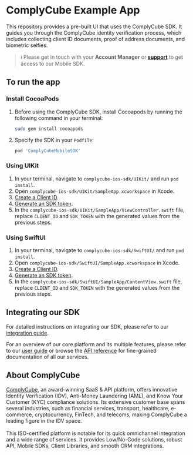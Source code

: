 # ComplyCube Example App

This repository provides a pre-built UI that uses the ComplyCube SDK. It guides you through the ComplyCube identity verification process, which includes collecting client ID documents, proof of address documents, and biometric selfies.

> :information_source: Please get in touch with your **Account Manager** or **[support](https://support.complycube.com/hc/en-gb/requests/new)** to get access to our Mobile SDK.

## To run the app

### Install CocoaPods

1. Before using the ComplyCube SDK, install Cocoapods by running the following command in your terminal:

   ```bash
   sudo gem install cocoapods
   ```

2. Specify the SDK in your `Podfile`:

   ```bash
   pod 'ComplyCubeMobileSDK'
   ```
   
### Using UIKit

1. In your terminal, navigate to `complycube-ios-sdk/UIKit/` and run `pod install`.
2. Open `complycube-ios-sdk/UIKit/SampleApp.xcworkspace` in Xcode.
3. [Create a Client ID](https://docs.complycube.com/documentation/guides/mobile-sdk-guide/mobile-sdk-integration-guide#id-2.-create-a-client).
4. [Generate an SDK token](https://docs.complycube.com/documentation/guides/mobile-sdk-guide/mobile-sdk-integration-guide#id-3.-generate-an-sdk-token).
5. In the `complycube-ios-sdk/UIKit/SampleApp/ViewController.swift` file, replace `CLIENT_ID` and `SDK_TOKEN` with the generated values from the previous steps.

### Using SwiftUI

1. In your terminal, navigate to `complycube-ios-sdk/SwiftUI/` and run `pod install`.
2. Open `complycube-ios-sdk/SwiftUI/SampleApp.xcworkspace` in Xcode.
3. [Create a Client ID](https://docs.complycube.com/documentation/guides/mobile-sdk-guide/mobile-sdk-integration-guide#id-2.-create-a-client).
4. [Generate an SDK token](https://docs.complycube.com/documentation/guides/mobile-sdk-guide/mobile-sdk-integration-guide#id-3.-generate-an-sdk-token).
5. In the `complycube-ios-sdk/SwiftUI/SampleApp/ContentView.swift` file, replace `CLIENT_ID` and `SDK_TOKEN` with the generated values from the previous steps.

## Integrating our SDK

For detailed instructions on integrating our SDK, please refer to our [integration guide](https://docs.complycube.com/documentation/guides/mobile-sdk-guide/mobile-sdk-integration-guide).

For an overview of our core platform and its multiple features, please refer to our [user guide](https://docs.complycube.com) or browse the [API reference](https://docs.complycube.com/api-reference) for fine-grained documentation of all our services.


## About ComplyCube

[ComplyCube](https://www.complycube.com/en), an award-winning SaaS & API platform, offers innovative Identity Verification (IDV), Anti-Money Laundering (AML), and Know Your Customer (KYC) compliance solutions. Its extensive customer base spans several industries, such as financial services, transport, healthcare, e-commerce, cryptocurrency, FinTech, and telecoms, making ComplyCube a leading figure in the IDV space.
<br>
<br>
This ISO-certified platform is notable for its quick omnichannel integration and a wide range of services. It provides Low/No-Code solutions, robust API, Mobile SDKs, Client Libraries, and smooth CRM integrations.
